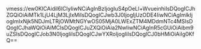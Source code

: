 vmess://ew0KICAidiI6ICIyIiwNCiAgInBzIjogIuS4pOeLl+WvueinhiIsDQogICJhZGQiOiAiMTk1LjU4LjM3LjIxMiIsDQogICJwb3J0IjogIjUzODE4IiwNCiAgImlkIjogImIxNjk5NDJmLTRjOWMtNGYwOS05MjA0LWExZTM4MDdmNTc4MSIsDQogICJhaWQiOiAiMCIsDQogICJuZXQiOiAia2NwIiwNCiAgInR5cGUiOiAibm9uZSIsDQogICJob3N0IjogIiIsDQogICJwYXRoIjogIiIsDQogICJ0bHMiOiAiIg0KfQ==
